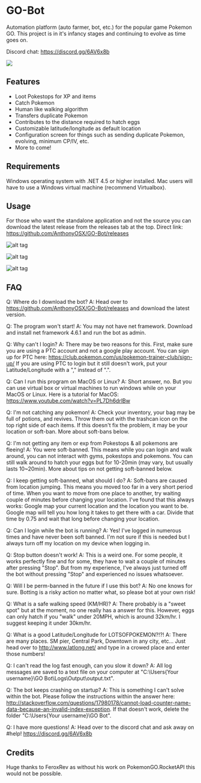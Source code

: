 # GO-Bot
Automation platform (auto farmer, bot, etc.) for the popular game Pokemon GO. This project is in it's infancy stages and continuing to evolve as time goes on.

Discord chat: https://discord.gg/6AV6x8b

[![](https://www.paypalobjects.com/en_US/i/btn/btn_donateCC_LG.gif)](https://www.paypal.com/cgi-bin/webscr?cmd=_s-xclick&hosted_button_id=3WXQX4UE94MWY)

## Features
- Loot Pokestops for XP and items
- Catch Pokemon
- Human like walking algorithm
- Transfers duplicate Pokemon
- Contributes to the distance required to hatch eggs
- Customizable latitude/longitude as default location
- Configuration screen for things such as sending duplicate Pokemon, evolving, minimum CP/IV, etc.
- More to come!

## Requirements
Windows operating system with .NET 4.5 or higher installed. Mac users will have to use a Windows virtual machine (recommend Virtualbox).

## Usage
For those who want the standalone application and not the source you can download the latest release from the releases tab at the top. Direct link: https://github.com/AnthonyOSX/GO-Bot/releases

![alt tag](https://i.gyazo.com/1313a2121266352b1510ea7c038b6221.png)

![alt tag](https://i.gyazo.com/bbe43e2574f85b18a21ede0c1177e987.png)

![alt tag](https://i.gyazo.com/108520afef24eded5906a2e4b9df59d1.png)

## FAQ
Q: Where do I download the bot?
A: Head over to https://github.com/AnthonyOSX/GO-Bot/releases and download the latest version.

Q: The program won't start!
A: You may not have net framework. Download and install net framework 4.6.1 and run the bot as admin.

Q: Why can't I login?
A: There may be two reasons for this. 
First, make sure you are using a PTC account and not a google play account. You can sign up for PTC here: https://club.pokemon.com/us/pokemon-trainer-club/sign-up/
If you are using PTC to login but it still doesn't work, put your Latitude/Longitude with a "," instead of ".". 

Q: Can I run this program on MacOS or Linux?
A: Short answer, no. But you can use virtual box or virtual machines to run windows while on your MacOS or Linux. Here is a tutorial for MacOS: https://www.youtube.com/watch?v=PL7Dh6drlBw

Q: I'm not catching any pokemon!
A: Check your inventory, your bag may be full of potions, and revives. Throw them out with the trashcan icon on the top right side of each items. If this doesn't fix the problem, it may be your location or soft-ban. More about soft-bans below.

Q: I'm not getting any item or exp from Pokestops & all pokemons are fleeing!
A: You were soft-banned. This means while you can login and walk around, you can not interact with gyms, pokestops and pokemons. You can still walk around to hatch your eggs but for 10-20min (may vary, but usually lasts 10~20min). More about tips on not getting soft-banned below.

Q: I keep getting soft-banned, what should I do?
A: Soft-bans are caused from location jumping. This means you moved too far in a very short period of time. When you want to move from one place to another, try waiting couple of minutes before changing your location. I've found that this always works: Google map your current location and the location you want to be. Google map will tell you how long it takes to get there with a car. Divide that time by 0.75 and wait that long before changing your location.

Q: Can I login while the bot is running?
A: Yes! I've logged in numerous times and have never been soft banned. I'm not sure if this is needed but I always turn off my location on my device when logging in.

Q: Stop button doesn't work!
A: This is a weird one. For some people, it works perfectly fine and for some, they have to wait a couple of minutes after pressing "Stop". But from my experience, I've always just turned off the bot without pressing "Stop" and experienced no issues whatsoever.

Q: Will I be perm-banned in the future if I use this bot?
A: No one knows for sure. Botting is a risky action no matter what, so please bot at your own risk!

Q: What is a safe walking speed (KM/HR)?
A: There probably is a "sweet spot" but at the moment, no one really has a answer for this. However, eggs can only hatch if you "walk" under 20MPH, which is around 32km/hr. I suggest keeping it under 30km/hr.

Q: What is a good Latitude/Longitude for LOTSOFPOKEMON?!?!
A: There are many places. SM pier, Central Park, Downtown in any city, etc... Just head over to http://www.latlong.net/ and type in a crowed place and enter those numbers!

Q: I can't read the log fast enough, can you slow it down?
A: All log messages are saved to a text file on your computer at "C:\Users\{Your username}\GO Bot\Logs\Output\output.txt".

Q: The bot keeps crashing on startup?
A: This is something I can't solve within the bot. Please follow the instructions within the answer here: http://stackoverflow.com/questions/17980178/cannot-load-counter-name-data-because-an-invalid-index-exception. If that doesn't work, delete the folder "C:\Users\{Your username}\GO Bot".

Q: I have more questions!
A: Head over to the discord chat and ask away on #help! https://discord.gg/6AV6x8b

## Credits
Huge thanks to FeroxRev as without his work on PokemonGO.RocketAPI this would not be possible.
